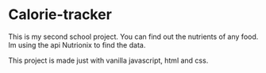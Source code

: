 # Calorie-tracker

This is my second school project. You can find out the nutrients of any food. Im using the api Nutrionix to find the data.

This project is made just with vanilla javascript, html and css.
